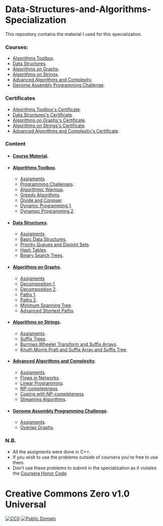 # Data-Structures-and-Algorithms-Specialization
This repository contains the material I used for this specialization.

### Courses:

  - [Algorithms Toolbox](https://www.coursera.org/learn/algorithmic-toolbox?specialization=data-structures-algorithms).
  - [Data Structures](https://www.coursera.org/learn/data-structures?specialization=data-structures-algorithms).
  - [Algorithms on Graphs](https://www.coursera.org/learn/algorithms-on-graphs?specialization=data-structures-algorithms).
  - [Algorithms on Strings](https://www.coursera.org/learn/algorithms-on-strings?specialization=data-structures-algorithms).
  - [Advanced Algorithms and Complexity](https://www.coursera.org/learn/advanced-algorithms-and-complexity).
  - [Genome Assembly Programming Challenge](https://www.coursera.org/learn/assembling-genomes).


### Certificates
  - [Algorithms Toolbox's Certificate](https://www.coursera.org/account/accomplishments/certificate/M5MBQ2ZANTQ6).
  - [Data Structures's Certificate](https://www.coursera.org/account/accomplishments/certificate/FVXY4569SY7G).
  - [Algorithms on Graphs's Certificate](https://www.coursera.org/account/accomplishments/certificate/PRBGPR3KDJLF).
  - [Algorithms on Strings's Certificate](https://www.coursera.org/account/accomplishments/certificate/FKYYWU9PYAMH).
  - [Advanced Algorithms and Complexity's Certificate](https://www.coursera.org/account/accomplishments/certificate/JJHNJJLUGPEW).
  

### Content
- #### [Course Material](https://github.com/aKhfagy/Data-Structures-and-Algorithms-Specialization/tree/master/Courses/000%20-%20Study%20Material).


- #### [Algorithms Toolbox](https://github.com/aKhfagy/Data-Structures-and-Algorithms-Specialization/tree/master/Courses/000%20-%20Algorithms%20Toolbox).
   - [Assigments](https://github.com/aKhfagy/Data-Structures-and-Algorithms-Specialization/tree/master/Courses/001%20-%20Algorithms%20Toolbox/assigments).
   - [Programming Challenges](https://github.com/aKhfagy/Data-Structures-and-Algorithms-Specialization/tree/master/Courses/000%20-%20Algorithms%20Toolbox/week1_programming_challenges).
   - [Algorithmic Warmup](https://github.com/aKhfagy/Data-Structures-and-Algorithms-Specialization/tree/master/Courses/000%20-%20Algorithms%20Toolbox/week2_algorithmic_warmup).
   - [Greedy Algorithms](https://github.com/aKhfagy/Data-Structures-and-Algorithms-Specialization/tree/master/Courses/000%20-%20Algorithms%20Toolbox/week3_greedy_algorithms).
   - [Divide and Conquer](https://github.com/aKhfagy/Data-Structures-and-Algorithms-Specialization/tree/master/Courses/000%20-%20Algorithms%20Toolbox/week4_divide_and_conquer).
   - [Dynamic Programming 1](https://github.com/aKhfagy/Data-Structures-and-Algorithms-Specialization/tree/master/Courses/000%20-%20Algorithms%20Toolbox/week5_dynamic_programming1).
   - [Dynamoc Programming 2](https://github.com/aKhfagy/Data-Structures-and-Algorithms-Specialization/tree/master/Courses/000%20-%20Algorithms%20Toolbox/week5_dynamic_programming1).


- #### [Data Structures](https://github.com/aKhfagy/Data-Structures-and-Algorithms-Specialization/tree/master/Courses/001%20-%20Data%20Structures).
   - [Assigments](https://github.com/aKhfagy/Data-Structures-and-Algorithms-Specialization/tree/master/Courses/001%20-%20Data%20Structures/assigments).
   - [Basic Data Structures](https://github.com/aKhfagy/Data-Structures-and-Algorithms-Specialization/tree/master/Courses/001%20-%20Data%20Structures/week1_basic_data_structures).
   - [Priority Queues and Disjoint Sets](https://github.com/aKhfagy/Data-Structures-and-Algorithms-Specialization/tree/master/Courses/001%20-%20Data%20Structures/week2_priority_queues_and_disjoint_sets).
   - [Hash Tables](https://github.com/aKhfagy/Data-Structures-and-Algorithms-Specialization/tree/master/Courses/001%20-%20Data%20Structures/week3_hash_tables).
   - [Binary Search Trees](https://github.com/aKhfagy/Data-Structures-and-Algorithms-Specialization/tree/master/Courses/001%20-%20Data%20Structures/week4_binary_search_trees).


- #### [Algorithms on Graphs](https://github.com/aKhfagy/Data-Structures-and-Algorithms-Specialization/tree/master/Courses/010%20-%20Algorithms%20on%20Graphs).
   - [Assigments](https://github.com/aKhfagy/Data-Structures-and-Algorithms-Specialization/tree/master/Courses/010%20-%20Algorithms%20on%20Graphs/assigments)
   - [Decomposition 1](https://github.com/aKhfagy/Data-Structures-and-Algorithms-Specialization/tree/master/Courses/010%20-%20Algorithms%20on%20Graphs/week1_decomposition1).
   - [Decomposition 2](https://github.com/aKhfagy/Data-Structures-and-Algorithms-Specialization/tree/master/Courses/010%20-%20Algorithms%20on%20Graphs/week2_decomposition2).
   - [Paths 1](https://github.com/aKhfagy/Data-Structures-and-Algorithms-Specialization/tree/master/Courses/010%20-%20Algorithms%20on%20Graphs/week3_paths1).
   - [Paths 2](https://github.com/aKhfagy/Data-Structures-and-Algorithms-Specialization/tree/master/Courses/010%20-%20Algorithms%20on%20Graphs/week4_paths2).
   - [Minimum Spanning Tree](https://github.com/aKhfagy/Data-Structures-and-Algorithms-Specialization/tree/master/Courses/010%20-%20Algorithms%20on%20Graphs/week5_mst).
   - [Advanced Shortest Paths](https://github.com/aKhfagy/Data-Structures-and-Algorithms-Specialization/tree/master/Courses/010%20-%20Algorithms%20on%20Graphs/Advanced-Shortest-Paths).


- #### [Algorithms on Strings](https://github.com/aKhfagy/Data-Structures-and-Algorithms-Specialization/tree/master/Courses/011%20-%20Algorithms%20on%20Strings).
   - [Assigments](https://github.com/aKhfagy/Data-Structures-and-Algorithms-Specialization/tree/master/Courses/011%20-%20Algorithms%20on%20Strings/assigments).
   - [Suffix Trees](https://github.com/aKhfagy/Data-Structures-and-Algorithms-Specialization/tree/master/Courses/011%20-%20Algorithms%20on%20Strings/week1_suffix_trees).
   - [Burrows Wheeler Transform and Suffix Arrays](https://github.com/aKhfagy/Data-Structures-and-Algorithms-Specialization/tree/master/Courses/011%20-%20Algorithms%20on%20Strings/week2_BWT_suffix_arrays).
   - [Knuth Morris Pratt and Suffix Array and Suffix Tree](https://github.com/aKhfagy/Data-Structures-and-Algorithms-Specialization/tree/master/Courses/011%20-%20Algorithms%20on%20Strings/week3_4_kmp_suffix_array_suffix_tree).


- #### [Advanced Algorithms and Complexity](https://github.com/aKhfagy/Data-Structures-and-Algorithms-Specialization/tree/master/Courses/100%20-%20Advanced%20Algorithms%20and%20Complexity).
   - [Assigments](https://github.com/aKhfagy/Data-Structures-and-Algorithms-Specialization/tree/master/Courses/100%20-%20Advanced%20Algorithms%20and%20Complexity/assigments).
   - [Flows in Networks](https://github.com/aKhfagy/Data-Structures-and-Algorithms-Specialization/tree/master/Courses/100%20-%20Advanced%20Algorithms%20and%20Complexity/week1_flows_in_networks).
   - [Linear Programming](https://github.com/aKhfagy/Data-Structures-and-Algorithms-Specialization/tree/master/Courses/100%20-%20Advanced%20Algorithms%20and%20Complexity/week2_linear_programming).
   - [NP-completeness](https://github.com/aKhfagy/Data-Structures-and-Algorithms-Specialization/tree/master/Courses/100%20-%20Advanced%20Algorithms%20and%20Complexity/week3_np-completeness).
   - [Coping with NP-completeness](https://github.com/aKhfagy/Data-Structures-and-Algorithms-Specialization/tree/master/Courses/100%20-%20Advanced%20Algorithms%20and%20Complexity/week4_coping_with_np_completeness).
   - [Streaming Algorithms](https://github.com/aKhfagy/Data-Structures-and-Algorithms-Specialization/tree/master/Courses/100%20-%20Advanced%20Algorithms%20and%20Complexity/Streaming%20Algorithms).


- #### [Genome Assembly Programming Challenge](https://github.com/aKhfagy/Data-Structures-and-Algorithms-Specialization/tree/master/Courses/101%20-%20Genome%20Assembly%20Programming%20Challenge).
   - [Assigments](https://github.com/aKhfagy/Data-Structures-and-Algorithms-Specialization/tree/master/Courses/101%20-%20Genome%20Assembly%20Programming%20Challenge/assigments).
   - [Overlap Graphs](https://github.com/aKhfagy/Data-Structures-and-Algorithms-Specialization/tree/master/Courses/101%20-%20Genome%20Assembly%20Programming%20Challenge/week1).

### N.B.
  - All the assigments were done in C++.
  - If you wish to use the problems outside of coursera you're free to use them. 
  - Don't use these problems to submit in the specialization as it violates the [Coursera Honor Code](https://learner.coursera.help/hc/en-us/articles/209818863-Coursera-Honor-Code).

# Creative Commons Zero v1.0 Universal
[![CC0](https://mirrors.creativecommons.org/presskit/buttons/80x15/png/cc-zero.png)](https://creativecommons.org/publicdomain/zero/1.0/)
[![Public Domain](https://mirrors.creativecommons.org/presskit/buttons/80x15/png/publicdomain.png)](https://creativecommons.org/share-your-work/public-domain/)

